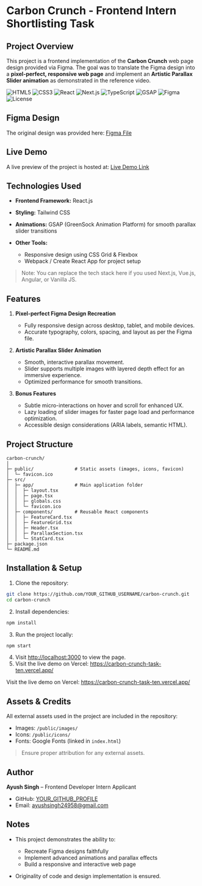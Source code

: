 # Carbon Crunch - Frontend Intern Shortlisting Task

## Project Overview

This project is a frontend implementation of the **Carbon Crunch** web page design provided via Figma. The goal was to translate the Figma design into a **pixel-perfect, responsive web page** and implement an **Artistic Parallax Slider animation** as demonstrated in the reference video.


![HTML5](https://img.shields.io/badge/HTML5-E34F26?style=flat&logo=html5&logoColor=white) 
![CSS3](https://img.shields.io/badge/CSS3-1572B6?style=flat&logo=css3&logoColor=white) 
![React](https://img.shields.io/badge/React-61DAFB?style=flat&logo=react&logoColor=black) 
![Next.js](https://img.shields.io/badge/Next.js-000000?style=flat&logo=next.js&logoColor=white) 
![TypeScript](https://img.shields.io/badge/TypeScript-3178C6?style=flat&logo=typescript&logoColor=white) 
![GSAP](https://img.shields.io/badge/GSAP-88CE02?style=flat&logo=gsap&logoColor=white) 
![Figma](https://img.shields.io/badge/Figma-F24E1E?style=flat&logo=figma&logoColor=white) 
![License](https://img.shields.io/badge/License-MIT-green)


## Figma Design

The original design was provided here:
[Figma File](figma.com/design/4C2Bk5UWC4YU9hsMv2LxBa/Task-File---5)

## Live Demo

A live preview of the project is hosted at:
[Live Demo Link](https://carbon-crunch-task-ten.vercel.app/)

## Technologies Used

* **Frontend Framework:** React.js
* **Styling:** Tailwind CSS
* **Animations:** GSAP (GreenSock Animation Platform) for smooth parallax slider transitions
* **Other Tools:**

  * Responsive design using CSS Grid & Flexbox
  * Webpack / Create React App for project setup

> Note: You can replace the tech stack here if you used Next.js, Vue.js, Angular, or Vanilla JS.

## Features

1. **Pixel-perfect Figma Design Recreation**

   * Fully responsive design across desktop, tablet, and mobile devices.
   * Accurate typography, colors, spacing, and layout as per the Figma file.

2. **Artistic Parallax Slider Animation**

   * Smooth, interactive parallax movement.
   * Slider supports multiple images with layered depth effect for an immersive experience.
   * Optimized performance for smooth transitions.

3. **Bonus Features**

   * Subtle micro-interactions on hover and scroll for enhanced UX.
   * Lazy loading of slider images for faster page load and performance optimization.
   * Accessible design considerations (ARIA labels, semantic HTML).

## Project Structure

```
carbon-crunch/
│
├─ public/               # Static assets (images, icons, favicon)
│  └─ favicon.ico
├─ src/
│  ├─ app/               # Main application folder
│  │  ├─ layout.tsx
│  │  ├─ page.tsx
│  │  ├─ globals.css
│  │  └─ favicon.ico
│  ├─ components/        # Reusable React components
│  │  ├─ FeatureCard.tsx
│  │  ├─ FeatureGrid.tsx
│  │  ├─ Header.tsx
│  │  ├─ ParallaxSection.tsx
│  │  └─ StatCard.tsx
├─ package.json
└─ README.md
```

## Installation & Setup

1. Clone the repository:

```bash
git clone https://github.com/YOUR_GITHUB_USERNAME/carbon-crunch.git
cd carbon-crunch
```

2. Install dependencies:

```bash
npm install
```

3. Run the project locally:

```bash
npm start
```

4. Visit [http://localhost:3000](http://localhost:3000) to view the page.
5. Visit the live demo on Vercel: https://carbon-crunch-task-ten.vercel.app/

Visit the live demo on Vercel: https://carbon-crunch-task-ten.vercel.app/

## Assets & Credits

All external assets used in the project are included in the repository:

* Images: `/public/images/`
* Icons: `/public/icons/`
* Fonts: Google Fonts (linked in `index.html`)

> Ensure proper attribution for any external assets.

## Author

**Ayush Singh** – Frontend Developer Intern Applicant

* GitHub: [YOUR_GITHUB_PROFILE](https://github.com/singhayush007)
* Email: ayushsingh24958@gmail.com

## Notes

* This project demonstrates the ability to:

  * Recreate Figma designs faithfully
  * Implement advanced animations and parallax effects
  * Build a responsive and interactive web page
* Originality of code and design implementation is ensured.

